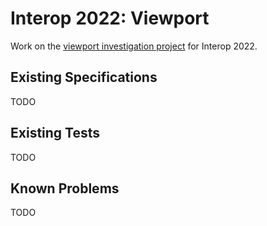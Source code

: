 # Interop 2022: Viewport

Work on the [viewport investigation project](https://github.com/web-platform-tests/interop-2022/issues/41) for Interop 2022.

## Existing Specifications

TODO

## Existing Tests

TODO

## Known Problems

TODO
